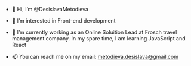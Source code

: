 - 👋 Hi, I’m @DesislavaMetodieva

- 👀 I’m interested in Front-end development

- 🌱 I’m currently working as an Online Soluition Lead at Frosch travel management company. In my spare time, I am learning JavaScript and React

- 📫 You can reach me on my email: metodieva.desislava@gmail.com

